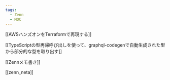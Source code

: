 ```yaml
---
tags:
  - Zenn
  - MOC
---
```

[[AWSハンズオンをTerraformで再現する]]

[[TypeScriptの型再帰呼び出しを使って、graphql-codegenで自動生成された型から部分的な型を取り出す]]

[[Zennメモ書き]]

[[zenn_neta]]